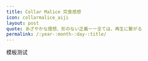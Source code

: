 ```yaml
---
title: Collar Malice 完食感想
icon: collarmalice_aiji
layout: post
quote: あざやかな理想、形のない正義ーー全ては、再生に繋がる
permalink: /:year-:month-:day-:title/
---
```


模板测试